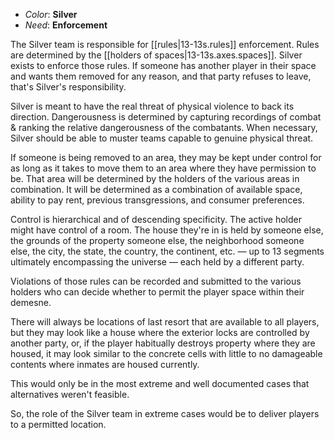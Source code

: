 
* _Color_: **Silver**
* _Need_: **Enforcement**

The Silver team is responsible for [[rules|13-13s.rules]] enforcement. Rules are determined by the [[holders of spaces|13-13s.axes.spaces]]. Silver exists to enforce those rules. If someone has another player in their space and wants them removed for any reason, and that party refuses to leave, that's Silver's responsibility.

Silver is meant to have the real threat of physical violence to back its direction. Dangerousness is determined by capturing recordings of combat & ranking the relative dangerousness of the combatants. When necessary, Silver should be able to muster teams capable to genuine physical threat.

If someone is being removed to an area, they may be kept under control for as long as it takes to move them to an area where they have permission to be. That area will be determined by the holders of the various areas in combination. It will be determined as a combination of available space, ability to pay rent, previous transgressions, and consumer preferences.

Control is hierarchical and of descending specificity. The active holder might have control of a room. The house they're in is held by someone else, the grounds of the property someone else, the neighborhood someone else, the city, the state, the country, the continent, etc. — up to 13 segments ultimately encompassing the universe — each held by a different party.

Violations of those rules can be recorded and submitted to the various holders who can decide whether to permit the player space within their demesne.

There will always be locations of last resort that are available to all players, but they may look like a house where the exterior locks are controlled by another party, or, if the player habitually destroys property where they are housed, it may look similar to the concrete cells with little to no damageable contents where inmates are housed currently.

This would only be in the most extreme and well documented cases that alternatives weren't feasible.

So, the role of the Silver team in extreme cases would be to deliver players to a permitted location.

